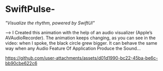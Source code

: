 # SwiftPulse-

*"Visualize the rhythm, powered by SwiftUI"*

--> I Created this animation with the help of an audio visualizer (Apple’s AVAudioRecorder). The animation keeps changing, as you can see in the video: when I spoke, the black circle grew bigger. It can behave the same way when any Audio Feature Of Application Produce the Sound... 

https://github.com/user-attachments/assets/d01d1990-bc22-45ba-be6c-bb90cbe622c6



